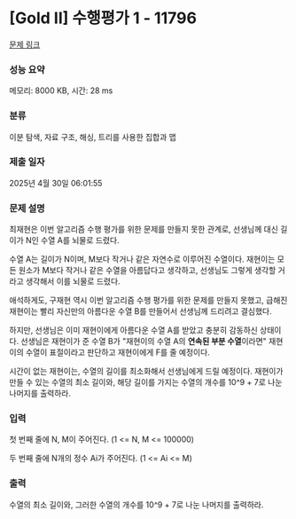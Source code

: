 # [Gold II] 수행평가 1 - 11796 

[문제 링크](https://www.acmicpc.net/problem/11796) 

### 성능 요약

메모리: 8000 KB, 시간: 28 ms

### 분류

이분 탐색, 자료 구조, 해싱, 트리를 사용한 집합과 맵

### 제출 일자

2025년 4월 30일 06:01:55

### 문제 설명

<p>최재현은 이번 알고리즘 수행 평가를 위한 문제를 만들지 못한 관계로, 선생님께 대신 길이가 N인 수열 A를 뇌물로 드렸다.</p>

<p>수열 A는 길이가 N이며, M보다 작거나 같은 자연수로 이루어진 수열이다. 재현이는 모든 원소가 M보다 작거나 같은 수열을 아름답다고 생각하고, 선생님도 그렇게 생각할 거라고 생각해서 이를 뇌물로 드렸다. </p>

<p>애석하게도, 구재현 역시 이번 알고리즘 수행 평가를 위한 문제를 만들지 못했고, 급해진 재현이는 빨리 자신만의 아름다운 수열 B를 만들어서 선생님께 드리려고 결심했다.</p>

<p>하지만, 선생님은 이미 재현이에게 아름다운 수열 A를 받았고 충분히 감동하신 상태이다. 선생님은 재현이가 준 수열 B가 "재현이의 수열 A의 <strong>연속된 부분 수열</strong>이라면" 재현이의 수열이 표절이라고 판단하고 재현이에게 F를 줄 예정이다. </p>

<p>시간이 없는 재현이는, 수열의 길이를 최소화해서 선생님에게 드릴 예정이다. 재현이가 만들 수 있는 수열의 최소 길이와, 해당 길이를 가지는 수열의 개수를 10^9 + 7로 나눈 나머지를 출력하라.</p>

### 입력 

 <p>첫 번째 줄에 N, M이 주어진다. (1 <= N, M <= 100000)</p>

<p>두 번째 줄에 N개의 정수 Ai가 주어진다. (1 <= Ai <= M)</p>

### 출력 

 <p>수열의 최소 길이와, 그러한 수열의 개수를 10^9 + 7로 나눈 나머지를 출력하라.</p>

